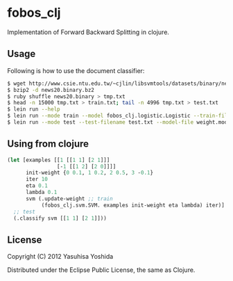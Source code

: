 # fobos_clj

Implementation of Forward Backward Splitting in clojure.

## Usage

Following is how to use the document classifier:

```sh
$ wget http://www.csie.ntu.edu.tw/~cjlin/libsvmtools/datasets/binary/news20.binary.bz2
$ bzip2 -d news20.binary.bz2
$ ruby shuffle news20.binary > tmp.txt
$ head -n 15000 tmp.txt > train.txt; tail -n 4996 tmp.txt > test.txt
$ lein run --help
$ lein run --mode train --model fobos_clj.logistic.Logistic --train-filename train.txt --max-iter 100 --eta 1.0 --lambda 1.0 --model-file weight.model
$ lein run --mode test --test-filename test.txt --model-file weight.model
```

## Using from clojure

```clj
(let [examples [[1 [[1 1] [2 1]]]
                [-1 [[1 2] [2 0]]]]
      init-weight {0 0.1, 1 0.2, 2 0.5, 3 -0.1}
      iter 10
      eta 0.1
      lambda 0.1
      svm (.update-weight ;; train
           (fobos_clj.svm.SVM. examples init-weight eta lambda) iter)]
  ;; test
  (.classify svm [[1 1] [2 1]]))
```

## License

Copyright (C) 2012 Yasuhisa Yoshida

Distributed under the Eclipse Public License, the same as Clojure.
